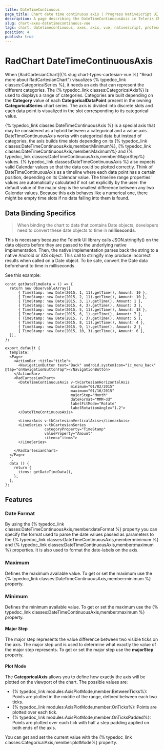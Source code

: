 ```yaml
---
title: DateTimeContinuous
page_title: Chart date time continuous axis | Progress NativeScript UI Documentation
description: A page describing the DateTimeContinuousAxis in Telerik Chart for NativeScript. This article explains the most important things you need to know before using DateTimeContinuous axis.
slug: chart-axes-datetimecontinuous-vue
tags: chart, datetimecontinuous, axes, axis, vue, nativescript, professional, ui
position: 4
publish: true
---
```


# RadChart DateTimeContinuousAxis

When [RadCartesianChart]({% slug chart-types-cartesian-vue %} "Read more about RadCartesianChart") visualizes {% typedoc_link classes:CategoricalSeries %}, it needs an axis that can represent the different categories. The {% typedoc_link classes:CategoricalAxis%} is used to displays a range of categories. Categories are built depending on the **Category** value of each **CategoricalDataPoint** present in the owning **CategoricalSeries** chart series. The axis is divided into discrete slots and each data point is visualized in the slot corresponding to its categorical value.

{% typedoc_link classes:DateTimeContinuousAxis %} is a special axis that may be considered as a hybrid between a categorical and a value axis. DateTimeContinuousAxis works with categorical data but instead of categories, the axis builds time slots depending on its {% typedoc_link classes:DateTimeContinuousAxis,member:Minimum%}, {% typedoc_link classes:DateTimeContinuousAxis,member:Maximum%} and {% typedoc_link classes:DateTimeContinuousAxis,member:MajorStep%} values. {% typedoc_link classes:DateTimeContinuousAxis %} also expects valid Calendar values so that the data could be plotted correctly. Think of DateTimeContinuousAxis as a timeline where each data point has a certain position, depending on its Calendar value. The timeline range properties' values are automatically calculated if not set explicitly by the user: the default value of the major step is the smallest difference between any two Calendar values. Because this axis behaves like a numerical one, there might be empty time slots if no data falling into them is found.

## Data Binding Specifics

> When binding the chart to data that contains Date objects, developers need to convert these date objects to time in **milliseconds**.

This is necessary because the Telerik UI library calls JSON.stringify() on the data objects before they are passed to the underlying native implementation. Then, the native implementation
parses back the string to a native Android or iOS object. This call to stringify may produce incorrect results when called on a Date object. To be safe, convert the Date data beforehand to time in milliseconds.

See this example:

```
const getDateTimeData = () => {
  return new ObservableArray([
      { TimeStamp: new Date(2015, 1, 11).getTime(), Amount: 10 },
      { TimeStamp: new Date(2015, 2, 11).getTime(), Amount: 10 },
      { TimeStamp: new Date(2015, 3, 1).getTime(), Amount: 1 },
      { TimeStamp: new Date(2015, 4, 3).getTime(), Amount: 3 },
      { TimeStamp: new Date(2015, 5, 11).getTime(), Amount: 18 },
      { TimeStamp: new Date(2015, 6, 1).getTime(), Amount: 7 },
      { TimeStamp: new Date(2015, 7, 3).getTime(), Amount: 5 },
      { TimeStamp: new Date(2015, 8, 11).getTime(), Amount: 4 },
      { TimeStamp: new Date(2015, 9, 1).getTime(), Amount: 2 },
      { TimeStamp: new Date(2015, 10, 3).getTime(), Amount: 6 },
  ]);
};

export default {
  template: `
  <Page>
    <ActionBar :title="title">
      <NavigationButton text="Back" android.systemIcon="ic_menu_back" @tap="onNavigationButtonTap"></NavigationButton>
    </ActionBar>
    <RadCartesianChart>
      <DateTimeContinuousAxis v-tkCartesianHorizontalAxis
                              minimum="01/02/2015"
                              maximum="01/10/2015"
                              majorStep="Month"
                              dateFormat="MMM-dd"
                              labelFitMode="Rotate"
                              labelRotationAngle="1.2">
      </DateTimeContinuousAxis>

      <LinearAxis v-tkCartesianVerticalAxis></LinearAxis>
      <LineSeries v-tkCartesianSeries
                  categoryProperty="TimeStamp"
                  valueProperty="Amount"
                  :items="items">
      </LineSeries>

    </RadCartesianChart>
  </Page>
  `,
  data () {
    return {
      items: getDateTimeData(),
    };
  },
};
```

## Features

### Date Format
By using the {% typedoc_link classes:DateTimeContinuousAxis,member:dateFormat %} property you can specify the format used to parse the date values passed as parameters to the {% typedoc_link classes:DateTimeContinuousAxis,member:minimum %} and {% typedoc_link classes:DateTimeContinuousAxis,member:maximum %} properties. It is also used to format the date-labels on the axis.

### Maximum

Defines the maximum available value. To get or set the maximum use the {% typedoc_link classes:DateTimeContinuousAxis,member:minimum %} property.

### Minimum

Defines the minimum available value. To get or set the maximum use the {% typedoc_link classes:DateTimeContinuousAxis,member:maximum %} property.

#### Major Step

The major step represents the value difference between two visible ticks on the axis. The major step unit is used to determine what exactly the value of the major step represents. To get or set the major step use the **majorStep** property.

#### Plot Mode

The **CategoricalAxis** allows you to define how exactly the axis will be plotted on the viewport of the chart. The possible values are:

* {% typedoc_link modules:AxisPlotMode,member:BetweenTicks%}: Points are plotted in the middle of the range, defined between each two ticks.
* {% typedoc_link modules:AxisPlotMode,member:OnTicks%}: Points are plotted over each tick.
* {% typedoc_link modules:AxisPlotMode,member:OnTicksPadded%}: Points are plotted over each tick with half a step padding applied on both ends of the axis.

You can get and set the current value with the {% typedoc_link classes:CategoricalAxis,member:plotMode%} property.

